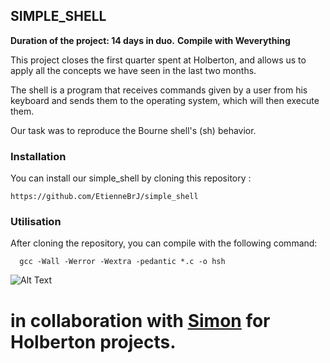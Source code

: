 ## SIMPLE_SHELL

**Duration of the project: 14 days in duo.**
**Compile with Weverything**

This project closes the first quarter spent at Holberton, and allows us to apply all the concepts we have seen in the last two months.

The shell is a program that receives commands given by a user from his keyboard and sends them to the operating system, which will then execute them.

Our task was to reproduce the Bourne shell's (sh) behavior.

### Installation

You can install our simple_shell by cloning this repository :

    https://github.com/EtienneBrJ/simple_shell

### Utilisation

After cloning the repository, you can compile with the following command:

      gcc -Wall -Werror -Wextra -pedantic *.c -o hsh

![Alt Text](https://media.giphy.com/media/QHMBdlY5IM6CKkiZuT/giphy.gif)

# in collaboration with [Simon](https://github.com/SimonBr017 "GitHub") for Holberton projects.
